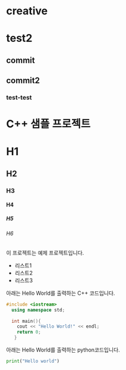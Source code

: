 # creative
# test2
## commit
## commit2
### test-test

# C++ 샘플 프로젝트
# H1
## H2
### H3
#### H4
##### H5
###### H6
이 프로젝트는 예제 프로젝트입니다.

- 리스트1
- 리스트2
- 리스트3

아래는 Hello World를 출력하는 C++ 코드입니다.
```cpp
#include <iostream>
  using namespace std;
  
  int main(){
    cout << "Hello World!" << endl;
    return 0;
   }
```
아래는 Hello World를 출력하는 python코드입니다.
```python
print("Hello world")
```
